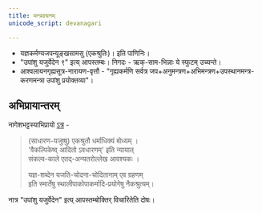```yaml
---
title: मन्त्रवचनम्
unicode_script: devanagari

---
```


- यज्ञकर्मण्यजपन्यूङ्खसामसु (एकश्रुतिः)। इति पाणिनिः। 
- "उपांशु यजुर्वेदेन ९" इत्य् आपस्तम्बः। निगदः - ऋक्-साम-भिन्नाः ये स्फुटम् उच्यन्ते।
- आश्वलायनगृह्यसूत्र-नारायण-वृत्तौ - "गृह्यकर्मणि सर्वत्र जप+अनुमन्त्रण+अभिमन्त्रण+उपस्थानमन्त्र-करणमन्त्रा उपांशु प्रयोक्तव्या"।


## अभिप्रायान्तरम्
नागेशभट्टस्याभिप्रायो [ऽत्र](/sanskrit/vyAkaraNam/pANinIyam/svaraH/articles/yaJNa-svare_nAgeshaH/) - 

> (साधारण-यजुष्षु) एकश्रुतौ धर्माधिक्यं बोध्यम् ।  
'वैकल्पिकेष्व् आदितो ऽवधारणम्' इति न्यायात्  
संकल्प-काले एतद्-अन्यतरोल्लेख आवश्यकः ।  
> 
> यज्ञ-शब्देन यजति-चोदना-चोदितानाम् एव ग्रहणम्  
> इति स्मार्तेषु स्थालीपाकोपाकर्मादि-प्रयोगेषु नैकश्रुत्यम्। 

नात्र "उपांशु यजुर्वेदेन" इत्य् आपस्तम्बोक्तिर् विचारितेति दोषः।